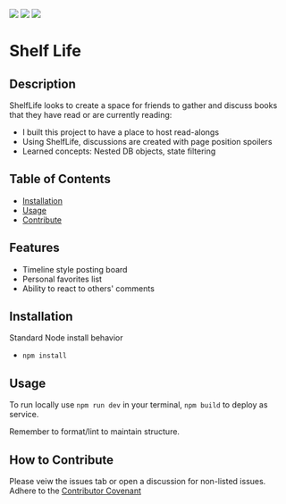 [![](https://img.shields.io/github/issues/dissurender/shelf-life)](https://github.com/Dissurender/shelf-life/issues) [![](https://img.shields.io/github/license/dissurender/shelf-life)](https://github.com/Dissurender/shelf-life/blob/main/LICENSE) ![](https://img.shields.io/github/languages/top/dissurender/shelf-life)

# Shelf Life

## Description

ShelfLife looks to create a space for friends to gather and discuss books that they have read or are currently reading:

- I built this project to have a place to host read-alongs
- Using ShelfLife, discussions are created with page position spoilers
- Learned concepts: Nested DB objects, state filtering

## Table of Contents

- [Installation](#installation)
- [Usage](#usage)
- [Contribute](#how-to-contribute)

## Features

* Timeline style posting board
* Personal favorites list
* Ability to react to others' comments

## Installation

Standard Node install behavior

* `npm install`

## Usage

To run locally use `npm run dev` in your terminal, `npm build` to deploy as service.

Remember to format/lint to maintain structure.

## How to Contribute

Please veiw the issues tab or open a discussion for non-listed issues.
Adhere to the [Contributor Covenant](https://www.contributor-covenant.org/)
